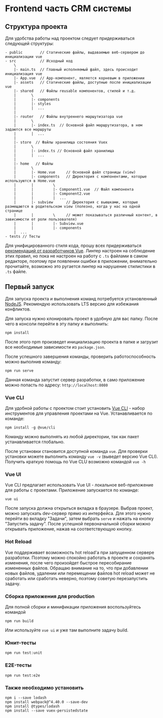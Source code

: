 # Frontend часть CRM системы

## Структура проекта
Для удобства работы над проектом следует придерживаться следующей структуры:
```
- public        // Статические файлы, выдаваемые веб-сервером до инициализации vue
- src           // Исходный код
    \
    |- main.ts  // Главный исполняемый файл, здесь происходит инициализация vue
    |- App.vue  // App-компонент, является корневым в приложении
    |- assets   // Статические файлы, доступные после инициализации vue
    |- shared   // Файлы reusable компонентов, стилей и т.д.
    |       \
    |       |- components
    |       |- styles
    |       |  ...
    |
    |- router   // Файлы внутреннего маршутизатора vue
    |       \
    |       |- index.ts  // Основной файл маршрутизатора, в нем задаются все маршруты
    |       |  ...
    |
    |- store  // Файлы хранилища состояния Vuex
    |       \
    |       |- index.ts // Основной файл хранилища
    |       |  ...
    |
    |- home   // Файлы 
    |       \
    |       |- Home.vue     // Основной файл страницы (view)
    |       |- components   // Директория с компонентами, которые используются в Home.vue
    |       |         \
    |       |         |- Component1.vue  // Файл компонента
    |       |         |- Component2.vue
    |       |         |  ...
    |       |- subview      // Директория с вьюшками, которые размещаются в родительском view (полезно, когда у нас на одной странице
    |       |         \     // может показываться различный контент, в зависимости от роли пользователя)
    |       |         |- Subview.vue
    |       |         |- components
    |  ...
- tests // Тесты
```

Для унифицированного стиля кода, прошу всех придерживаться [рекомендаций от разработчиков Vue](https://v3.vuejs.org/style-guide/#rule-categories). Линтер настроен на соблюдение этих правил, но пока не настроен на работу с `.ts` файлами в самом редакторе, поэтому при появлении ошибки в приложении, внимательно прочитайте, возможно это ругается линтер на нарушение стилистики в `.ts` файле.

## Первый запуск
Для запуска проекта и выполнения команд потребуется установленный [NodeJS](https://nodejs.org/en/).
Рекомендую использовать LTS версию для избежания конфликтов.

Для запуска нужно клонировать проект в удобную для вас папку. После чего в консоли перейти в эту папку и выполнить:
```
npm install
```
После этого npm произведет инициализацию проекта в папке и загрузит все необходимые зависимости из `package.json`.

После успешного завершения команды, проверить работоспособность можно выполнив команду:
```
npm run serve
```
Данная команда запустит сервер разработки, в само приложение можно попасть по адресу: `http://localhost:8080`

### Vue CLI
Для удобной работы с проектом стоит установить [Vue CLI](https://cli.vuejs.org/) - набор инструментов для управления проектами на Vue.
Устанавливается по команде:
```
npm install -g @vue/cli
```
Команду можно выполнять из любой директории, так как пакет устанавливается глобально.

После установки становится доступной команда `vue`. Для проверки установки можете выполнить команду `vue -v` (выведет версию Vue CLI).
Получить краткую помощь по Vue CLU возможно командой `vue -h`

### Vue UI
Vue CLI предлагает использовать Vue UI - локальное веб-приложение для работы с проектами.
Приложение запускается по команде:
```
vue ui
```

После запуска должна открыться вкладка в браузере. Выбрав проект, можно запускать dev-сервер прямо из интерфейса. Для этого нужно перейти во вкладку "Задачи", затем выбрать `serve` и нажать на кнопку "Запустить задачу". После успешной первоначальной сборки можно открывать приложение, нажав на соответствующую кнопку.

### Hot Reload
Vue поддерживает возможность hot reload'а при запущенном сервере разработки. Поэтому можно спокойно работать в проекте и сохранять изменения, после чего произойдет быстрое пересобирание измененных файлов. Обращаю внимание на то, что при добавлении новых файлов, удалении или перемещении файлов hot reload может не сработать или сработать неверно, поэтому советую перезапустить задачу.

### Сборка приложения для production
Для полной сборки и минификации приложения воспользуйтесь командой
```
npm run build
```
Или используйте `vue ui` и уже там выполните задачу build.

### Юнит-тесты
```
npm run test:unit
```

### E2E-тесты
```
npm run test:e2e
```
### Также необходимо установить
```
npm i --save lodash
npm install webpack@^4.40.0 --save-dev
npm install @types/lodash
npm install --save vuex-persistedstate
```
